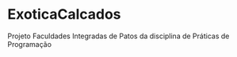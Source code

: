 ExoticaCalcados
===============

Projeto Faculdades Integradas de Patos da disciplina de Práticas de Programação
